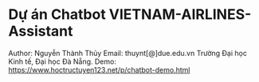 # Dự án Chatbot VIETNAM-AIRLINES-Assistant
Author: Nguyễn Thành Thủy
Email: thuynt[@]due.edu.vn
Trường Đại học Kinh tế, Đại học Đà Nẵng.
Demo: https://www.hoctructuyen123.net/p/chatbot-demo.html
